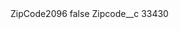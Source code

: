 <?xml version="1.0" encoding="UTF-8"?>
<CustomMetadata xmlns="http://soap.sforce.com/2006/04/metadata" xmlns:xsi="http://www.w3.org/2001/XMLSchema-instance" xmlns:xsd="http://www.w3.org/2001/XMLSchema">
    <label>ZipCode2096</label>
    <protected>false</protected>
    <values>
        <field>Zipcode__c</field>
        <value xsi:type="xsd:string">33430</value>
    </values>
</CustomMetadata>
